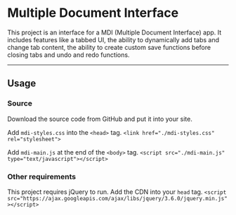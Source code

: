 ﻿# Multiple Document Interface
This project is an interface for a MDI (Multiple Document Interface) app. It includes features like a tabbed UI, the ability to dynamically add tabs and change tab content, the ability to create custom save functions before closing tabs and undo and redo functions.

---

## Usage
### Source
Download the source code from GitHub and put it into your site.

Add `mdi-styles.css` into the `<head>` tag.
`<link href="./mdi-styles.css" rel="stylesheet">`

Add `mdi-main.js` at the end of the `<body>` tag.
`<script src="./mdi-main.js" type="text/javascript"></script>`

### Other requirements
This project requires jQuery to run. Add the CDN into your `head` tag.
`<script src="https://ajax.googleapis.com/ajax/libs/jquery/3.6.0/jquery.min.js"></script>`
